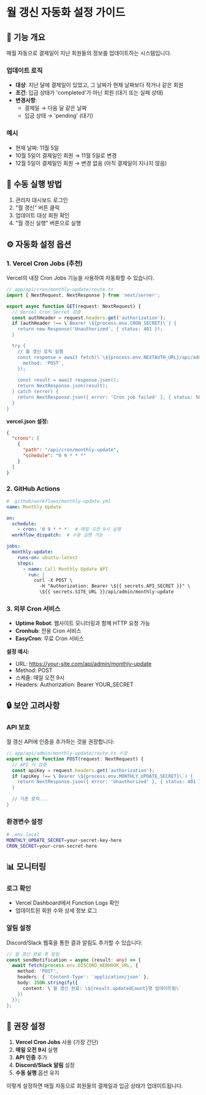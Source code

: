 # 월 갱신 자동화 설정 가이드

## 🎯 기능 개요
매월 자동으로 결제일이 지난 회원들의 정보를 업데이트하는 시스템입니다.

### 업데이트 로직
- **대상**: 지난 달에 결제일이 있었고, 그 날짜가 현재 날짜보다 작거나 같은 회원
- **조건**: 입금 상태가 'completed'가 아닌 회원 (대기 또는 실패 상태)
- **변경사항**: 
  - 결제일 → 다음 달 같은 날짜
  - 입금 상태 → 'pending' (대기)

### 예시
- 현재 날짜: 11월 5일
- 10월 5일이 결제일인 회원 → 11월 5일로 변경
- 12월 5일이 결제일인 회원 → 변경 없음 (아직 결제일이 지나지 않음)

## 🔧 수동 실행 방법
1. 관리자 대시보드 로그인
2. "월 갱신" 버튼 클릭
3. 업데이트 대상 회원 확인
4. "월 갱신 실행" 버튼으로 실행

## ⚙️ 자동화 설정 옵션

### 1. Vercel Cron Jobs (추천)
Vercel의 내장 Cron Jobs 기능을 사용하여 자동화할 수 있습니다.

```typescript
// app/api/cron/monthly-update/route.ts
import { NextRequest, NextResponse } from 'next/server';

export async function GET(request: NextRequest) {
  // Vercel Cron Secret 검증
  const authHeader = request.headers.get('authorization');
  if (authHeader !== \`Bearer \${process.env.CRON_SECRET}\`) {
    return new Response('Unauthorized', { status: 401 });
  }

  try {
    // 월 갱신 로직 실행
    const response = await fetch(\`\${process.env.NEXTAUTH_URL}/api/admin/monthly-update\`, {
      method: 'POST',
    });
    
    const result = await response.json();
    return NextResponse.json(result);
  } catch (error) {
    return NextResponse.json({ error: 'Cron job failed' }, { status: 500 });
  }
}
```

**vercel.json 설정:**
```json
{
  "crons": [
    {
      "path": "/api/cron/monthly-update",
      "schedule": "0 9 * * *"
    }
  ]
}
```

### 2. GitHub Actions
```yaml
# .github/workflows/monthly-update.yml
name: Monthly Update

on:
  schedule:
    - cron: '0 9 * * *'  # 매일 오전 9시 실행
  workflow_dispatch:  # 수동 실행 가능

jobs:
  monthly-update:
    runs-on: ubuntu-latest
    steps:
      - name: Call Monthly Update API
        run: |
          curl -X POST \
            -H "Authorization: Bearer \${{ secrets.API_SECRET }}" \
            \${{ secrets.SITE_URL }}/api/admin/monthly-update
```

### 3. 외부 Cron 서비스
- **Uptime Robot**: 웹사이트 모니터링과 함께 HTTP 요청 가능
- **Cronhub**: 전용 Cron 서비스
- **EasyCron**: 무료 Cron 서비스

**설정 예시:**
- URL: https://your-site.com/api/admin/monthly-update
- Method: POST
- 스케줄: 매일 오전 9시
- Headers: Authorization: Bearer YOUR_SECRET

## 🔒 보안 고려사항

### API 보호
월 갱신 API에 인증을 추가하는 것을 권장합니다:

```typescript
// app/api/admin/monthly-update/route.ts 수정
export async function POST(request: NextRequest) {
  // API 키 검증
  const apiKey = request.headers.get('authorization');
  if (apiKey !== \`Bearer \${process.env.MONTHLY_UPDATE_SECRET}\`) {
    return NextResponse.json({ error: 'Unauthorized' }, { status: 401 });
  }
  
  // 기존 로직...
}
```

### 환경변수 설정
```bash
# .env.local
MONTHLY_UPDATE_SECRET=your-secret-key-here
CRON_SECRET=your-cron-secret-here
```

## 📊 모니터링

### 로그 확인
- Vercel Dashboard에서 Function Logs 확인
- 업데이트된 회원 수와 상세 정보 로그

### 알림 설정
Discord/Slack 웹훅을 통한 결과 알림도 추가할 수 있습니다:

```typescript
// 월 갱신 완료 후 알림
const sendNotification = async (result: any) => {
  await fetch(process.env.DISCORD_WEBHOOK_URL, {
    method: 'POST',
    headers: { 'Content-Type': 'application/json' },
    body: JSON.stringify({
      content: \`월 갱신 완료: \${result.updatedCount}명 업데이트됨\`
    })
  });
};
```

## 🚀 권장 설정
1. **Vercel Cron Jobs** 사용 (가장 간단)
2. **매일 오전 9시** 실행
3. **API 인증** 추가
4. **Discord/Slack 알림** 설정
5. **수동 실행** 옵션 유지

이렇게 설정하면 매월 자동으로 회원들의 결제일과 입금 상태가 업데이트됩니다.